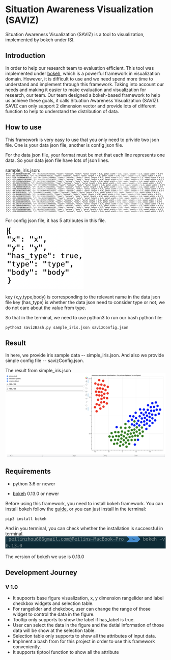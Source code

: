 # Situation Awareness Visualization (SAVIZ)

Situation Awareness Visualization (SAVIZ) is a tool to visualization, implemented by bokeh under ISI. 

## Introduction

In order to help our research team to evaluation efficient. This tool was implemented under [bokeh](https://bokeh.pydata.org/en/latest/), which is a powerful framework in visualization domain. However, it is difficult to use and we need spend more time to understand and implement through this framework. Taking into account our needs and making it easier to make evaluation and visualization for research, our team. Our team designed a bokeh-based framework to help us achieve these goals, it calls Situation Awareness Visualization (SAVIZ). SAVIZ can only support 2 dimension vector and provide lots of different function to help to understand the distribution of data.

## How to use
This framework is very easy to use that you only need to privide two json file. One is your data json file, another is config json file.

For the data json file, your format must be met that each line represents one data. So your data json file have lots of json lines.

sample_iris.json:
![data_simple.png](resources/data_simple.png)

For config json file, it has 5 attributes in this file.

![config_simple.png](resources/config_simple.png)

key (x,y,type,body) is corresponding to the relevant name in the data json file
key (has_type) is whether the data json need to consider type or not, we do not care about the value from type.

So that in the terminal, we need to use python3 to run our bash python file:
```
python3 savizBash.py sample_iris.json savizConfig.json
```

## Result
In here, we provide iris sample data -- simple_iris.json. And also we provide simple config file -- savizConfig.json.

The result from simple_iris.json
![simple_iris_result.png](resources/simple_iris_result.png)

## Requirements

* python 3.6 or newer 

* [bokeh](https://bokeh.pydata.org/en/latest/) 0.13.0 or newer

Before using this framework, you need to install bokeh framework. You can install bokeh follow the [guide](https://bokeh.pydata.org/en/latest/docs/installation.html), or you can just install in the terminal:

```
pip3 install bokeh
```

And in you terminal, you can check whether the installation is successful in terminal.
![bokeh_version.png](resources/bokeh_version.png)

The version of bokeh we use is 0.13.0


## Development Journey

### V 1.0

* It supoorts base figure visualization, x, y dimension rangelider and label checkbox widgets and selection table.
* For rangelider and chekcbox, user can change the range of those widget to control the data in the figure.
* Tooltip only supports to show the label if has_label is true.
* User can select the data in the figure and the detial information of those data will be show at the selection table.
* Selection table only supports to show all the attributes of input data.
* Implment a bash from for this project in order to use this framework conveniently.
* It supports tiptool function to show all the attribute
